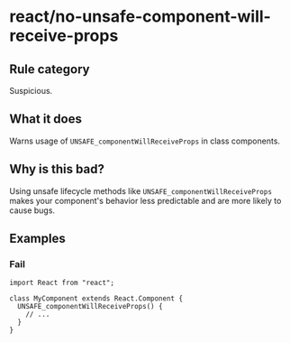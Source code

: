 # react/no-unsafe-component-will-receive-props

## Rule category

Suspicious.

## What it does

Warns usage of `UNSAFE_componentWillReceiveProps` in class components.

## Why is this bad?

Using unsafe lifecycle methods like `UNSAFE_componentWillReceiveProps` makes your component's behavior less predictable and are more likely to cause bugs.

## Examples

### Fail

```tsx
import React from "react";

class MyComponent extends React.Component {
  UNSAFE_componentWillReceiveProps() {
    // ...
  }
}
```

